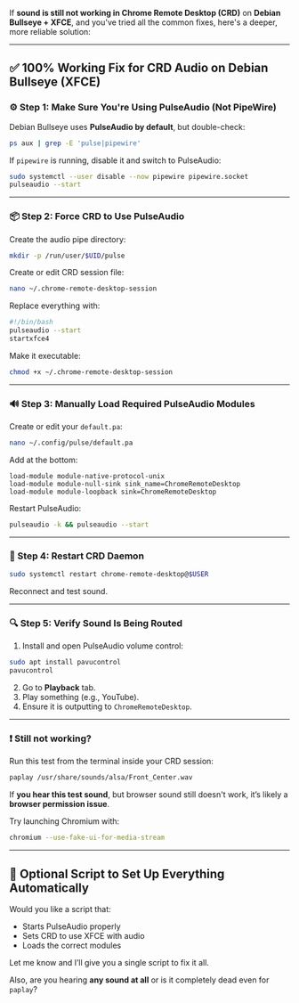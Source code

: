 If **sound is still not working in Chrome Remote Desktop (CRD)** on **Debian Bullseye + XFCE**, and you've tried all the common fixes, here's a deeper, more reliable solution:

---

## ✅ 100% Working Fix for CRD Audio on Debian Bullseye (XFCE)

### ⚙️ Step 1: Make Sure You're Using PulseAudio (Not PipeWire)

Debian Bullseye uses **PulseAudio by default**, but double-check:

```bash
ps aux | grep -E 'pulse|pipewire'
```

If `pipewire` is running, disable it and switch to PulseAudio:

```bash
sudo systemctl --user disable --now pipewire pipewire.socket
pulseaudio --start
```

---

### 📦 Step 2: Force CRD to Use PulseAudio

Create the audio pipe directory:

```bash
mkdir -p /run/user/$UID/pulse
```

Create or edit CRD session file:

```bash
nano ~/.chrome-remote-desktop-session
```

Replace everything with:

```bash
#!/bin/bash
pulseaudio --start
startxfce4
```

Make it executable:

```bash
chmod +x ~/.chrome-remote-desktop-session
```

---

### 🔊 Step 3: Manually Load Required PulseAudio Modules

Create or edit your `default.pa`:

```bash
nano ~/.config/pulse/default.pa
```

Add at the bottom:

```text
load-module module-native-protocol-unix
load-module module-null-sink sink_name=ChromeRemoteDesktop
load-module module-loopback sink=ChromeRemoteDesktop
```

Restart PulseAudio:

```bash
pulseaudio -k && pulseaudio --start
```

---

### 🔄 Step 4: Restart CRD Daemon

```bash
sudo systemctl restart chrome-remote-desktop@$USER
```

Reconnect and test sound.

---

### 🔍 Step 5: Verify Sound Is Being Routed

1. Install and open PulseAudio volume control:

```bash
sudo apt install pavucontrol
pavucontrol
```

2. Go to **Playback** tab.
3. Play something (e.g., YouTube).
4. Ensure it is outputting to `ChromeRemoteDesktop`.

---

### ❗ Still not working?

Run this test from the terminal inside your CRD session:

```bash
paplay /usr/share/sounds/alsa/Front_Center.wav
```

If **you hear this test sound**, but browser sound still doesn't work, it’s likely a **browser permission issue**.

Try launching Chromium with:

```bash
chromium --use-fake-ui-for-media-stream
```

---

## 🧪 Optional Script to Set Up Everything Automatically

Would you like a script that:

* Starts PulseAudio properly
* Sets CRD to use XFCE with audio
* Loads the correct modules

Let me know and I’ll give you a single script to fix it all.

Also, are you hearing **any sound at all** or is it completely dead even for `paplay`?
